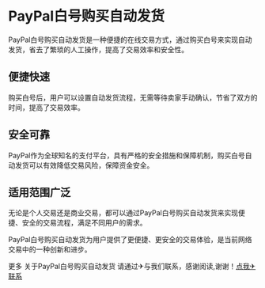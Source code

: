 # PayPal白号购买自动发货

PayPal白号购买自动发货是一种便捷的在线交易方式，通过购买白号来实现自动发货，省去了繁琐的人工操作，提高了交易效率和安全性。

## 便捷快速

购买白号后，用户可以设置自动发货流程，无需等待卖家手动确认，节省了双方的时间，提高了交易效率。

## 安全可靠

PayPal作为全球知名的支付平台，具有严格的安全措施和保障机制，购买白号自动发货可以有效降低交易风险，保障资金安全。

## 适用范围广泛

无论是个人交易还是商业交易，都可以通过PayPal白号购买自动发货来实现便捷、安全的交易流程，满足不同用户的需求。

PayPal白号购买自动发货为用户提供了更便捷、更安全的交易体验，是当前网络交易中的一种创新和进步。

更多 关于PayPal白号购买自动发货 请通过✈与我们联系，感谢阅读,谢谢！[点我✈联系](https://www.k02.cc)
